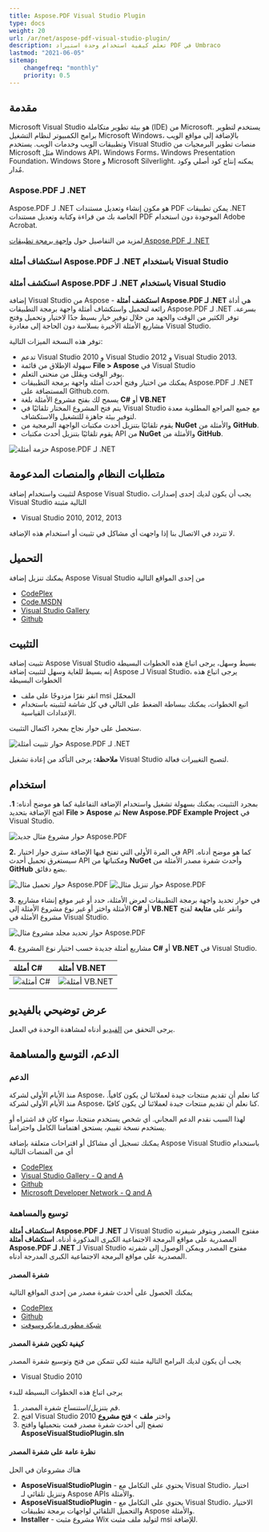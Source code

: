 ```yaml
---
title: Aspose.PDF Visual Studio Plugin
type: docs
weight: 20
url: /ar/net/aspose-pdf-visual-studio-plugin/
description: تعلم كيفية استخدام وحدة استيراد PDF في Umbraco
lastmod: "2021-06-05"
sitemap:
    changefreq: "monthly"
    priority: 0.5
---
```


## مقدمة

Microsoft Visual Studio هو بيئة تطوير متكاملة (IDE) من Microsoft. يستخدم لتطوير برامج الكمبيوتر لنظام التشغيل Microsoft Windows، بالإضافة إلى مواقع الويب وتطبيقات الويب وخدمات الويب. يستخدم Visual Studio منصات تطوير البرمجيات من Microsoft مثل Windows API، Windows Forms، Windows Presentation Foundation، Windows Store و Microsoft Silverlight. يمكنه إنتاج كود أصلي وكود مُدار.

### Aspose.PDF لـ .NET

Aspose.PDF لـ .NET هو مكون إنشاء وتعديل مستندات PDF يمكن تطبيقات .NET الخاصة بك من قراءة وكتابة وتعديل مستندات PDF الموجودة دون استخدام Adobe Acrobat.

لمزيد من التفاصيل حول [واجهة برمجة تطبيقات Aspose.PDF لـ .NET](http://www.aspose.com/.net/Pdf-component.aspx)

### استكشاف أمثلة Aspose.PDF لـ .NET باستخدام Visual Studio
### استكشف أمثلة Aspose.PDF لـ .NET باستخدام Visual Studio

إضافة Visual Studio من Aspose - **استكشف أمثلة Aspose.PDF لـ .NET** هي أداة رائعة لتحميل واستكشاف أمثلة واجهة برمجة التطبيقات Aspose.PDF لـ .NET بسرعة. توفر الكثير من الوقت والجهد من خلال توفير خيار بسيط جدًا لاختيار وتحميل وفتح مشاريع الأمثلة الأخيرة بسلاسة دون الحاجة إلى مغادرة Visual Studio.

توفر هذه النسخة الميزات التالية:

- تدعم Visual Studio 2010 و Visual Studio 2012 و Visual Studio 2013.
- سهولة الإطلاق من قائمة **File > Aspose** في Visual Studio
- يوفر الوقت ويقلل من منحنى التعلم.
- يمكنك من اختيار وفتح أحدث أمثلة واجهة برمجة التطبيقات Aspose.PDF لـ .NET المستضافة على Github.com.
- يسمح لك بفتح مشروع الأمثلة بلغة **C#** أو **VB.NET**
- يتم فتح المشروع المختار تلقائيًا في Visual Studio مع جميع المراجع المطلوبة معدة لتوفير بيئة جاهزة للتشغيل والاستكشاف.
- يقوم تلقائيًا بتنزيل أحدث مكتبات الواجهة البرمجية من **NuGet** والأمثلة من **GitHub**.
- يقوم تلقائيًا بتنزيل أحدث مكتبات API من **NuGet** والأمثلة من **GitHub**.

![حزمة أمثلة Aspose.PDF لـ .NET](aspose-pdf-visual-studio-plugin_1.png)

## متطلبات النظام والمنصات المدعومة

لتثبيت واستخدام إضافة Aspose Visual Studio، يجب أن يكون لديك إحدى إصدارات Visual Studio التالية مثبتة

- Visual Studio 2010, 2012, 2013

لا تتردد في الاتصال بنا إذا واجهت أي مشاكل في تثبيت أو استخدام هذه الإضافة.

## التحميل

يمكنك تنزيل إضافة Aspose Visual Studio من إحدى المواقع التالية

- [CodePlex](https://asposePdfvs.codeplex.com/releases)
- [Code.MSDN](https://code.msdn.microsoft.com/Explore-AsposePdf-for-NET-58ac45ed)
- [Visual Studio Gallery](https://visualstudiogallery.msdn.microsoft.com/b45659c0-9414-4ede-aed2-acc0c27a6b15)
- [Github](https://github.com/aspose-pdf/Aspose.PDF-for-.NET/releases/tag/AsposePdfExamplesVSPlugin)

## التثبيت

تثبيت إضافة Aspose Visual Studio بسيط وسهل، يرجى اتباع هذه الخطوات البسيطة
إنه بسيط للغاية وسهل لتثبيت إضافة Aspose لـ Visual Studio، يرجى اتباع هذه الخطوات البسيطة

- انقر نقرًا مزدوجًا على ملف msi المحمّل
- اتبع الخطوات، يمكنك ببساطة الضغط على التالي في كل شاشة لتثبيته باستخدام الإعدادات القياسية.

ستحصل على حوار نجاح بمجرد اكتمال التثبيت.

![حوار تثبيت أمثلة Aspose.PDF لـ .NET](aspose-pdf-visual-studio-plugin_2.png)

**ملاحظة:** يرجى التأكد من إعادة تشغيل Visual Studio لتصبح التغييرات فعالة.

## استخدام

بمجرد التثبيت، يمكنك بسهولة تشغيل واستخدام الإضافة التفاعلية كما هو موضح أدناه:
**1.** افتح الإضافة بتحديد **File > Aspose** ثم **New Aspose.PDF Example Project** في Visual Studio.

![حوار مشروع مثال جديد Aspose.PDF](aspose-pdf-visual-studio-plugin_3.png)

**2.** في المرة الأولى التي تفتح فيها الإضافة سترى حوار اختيار API كما هو موضح أدناه. سيستغرق تحميل أحدث API ومكتباتها من **NuGet** وأحدث شفرة مصدر الأمثلة من **GitHub** بضع دقائق.

![حوار تحميل مثال Aspose.PDF](aspose-pdf-visual-studio-plugin_4.png)
![حوار تنزيل مثال Aspose.PDF](aspose-pdf-visual-studio-plugin_4.png)

**3.** في حوار تحديد واجهة برمجة التطبيقات لعرض الأمثلة، حدد أو غير موقع إنشاء مشاريع الأمثلة واختر أو غير نوع مشروع الأمثلة إلى **C#** أو **VB.NET** وانقر على **متابعة** لفتح مشروع الأمثلة في Visual Studio.

![حوار تحديد مجلد مشروع مثال Aspose.PDF](aspose-pdf-visual-studio-plugin_1.png)

**4.** مشاريع أمثلة جديدة حسب اختيار نوع المشروع **C#** أو **VB.NET** في Visual Studio.

|**أمثلة C#**|**أمثلة VB.NET**|
| :- | :- |
|![أمثلة C#](aspose-pdf-visual-studio-plugin_6.png)|![أمثلة VB.NET](aspose-pdf-visual-studio-plugin_7.png)|

## عرض توضيحي بالفيديو

يرجى التحقق من [الفيديو](https://www.youtube.com/watch?v=FyJ2TFlbLE4) أدناه لمشاهدة الوحدة في العمل.

## الدعم، التوسع والمساهمة

### الدعم

منذ الأيام الأولى لشركة Aspose، كنا نعلم أن تقديم منتجات جيدة لعملائنا لن يكون كافياً.
منذ الأيام الأولى لشركة Aspose، كنا نعلم أن تقديم منتجات جيدة لعملائنا لن يكون كافيًا.

لهذا السبب نقدم الدعم المجاني. أي شخص يستخدم منتجنا، سواء كان قد اشتراه أو يستخدم نسخة تقييم، يستحق اهتمامنا الكامل واحترامنا.

يمكنك تسجيل أي مشاكل أو اقتراحات متعلقة بإضافة Aspose Visual Studio باستخدام أي من المنصات التالية

- [CodePlex](https://asposePdfvs.codeplex.com/workitem/list/basic)
- [Visual Studio Gallery - Q and A](https://visualstudiogallery.msdn.microsoft.com/b45659c0-9414-4ede-aed2-acc0c27a6b15)
- [Github](https://github.com/asposePdf/Aspose.PDF-for-.NET/issues)
- [Microsoft Developer Network - Q and A](https://code.msdn.microsoft.com/Explore-AsposePdf-for-NET-58ac45ed/view/Discussions#content)

### توسيع والمساهمة

**استكشاف أمثلة Aspose.PDF لـ .NET** لـ Visual Studio مفتوح المصدر ويتوفر شيفرته المصدرية على مواقع البرمجة الاجتماعية الكبرى المذكورة أدناه.
**استكشاف أمثلة Aspose.PDF لـ .NET** لـ Visual Studio مفتوح المصدر ويمكن الوصول إلى شفرته المصدرية على مواقع البرمجة الاجتماعية الكبرى المدرجة أدناه.

#### شفرة المصدر

يمكنك الحصول على أحدث شفرة مصدر من إحدى المواقع التالية

- [CodePlex](https://asposePdfvs.codeplex.com/SourceControl/latest)
- [Github](https://github.com/asposePdf/Aspose.PDF-for-.NET)
- [شبكة مطوري مايكروسوفت](https://code.msdn.microsoft.com/Explore-AsposePdf-for-NET-58ac45ed)

#### كيفية تكوين شفرة المصدر

يجب أن يكون لديك البرامج التالية مثبتة لكي تتمكن من فتح وتوسيع شفرة المصدر

- Visual Studio 2010

يرجى اتباع هذه الخطوات البسيطة للبدء

1. قم بتنزيل/استنساخ شفرة المصدر.
1. افتح Visual Studio 2010 واختر **ملف** > **فتح مشروع**
1. تصفح إلى أحدث شفرة مصدر قمت بتحميلها وافتح **AsposeVisualStudioPlugin.sln**

#### نظرة عامة على شفرة المصدر

هناك مشروعان في الحل

- **AsposeVisualStudioPlugin** - يحتوي على التكامل مع Visual Studio، اختيار وتنزيل تلقائي لـ Aspose APIs والأمثلة.
- **AsposeVisualStudioPlugin** - يحتوي على التكامل مع Visual Studio، الاختيار والتحميل التلقائي لواجهات برمجة تطبيقات Aspose والأمثلة.
- **Installer** - مشروع مثبت Wix لتوليد ملف مثبت msi للإضافة.
